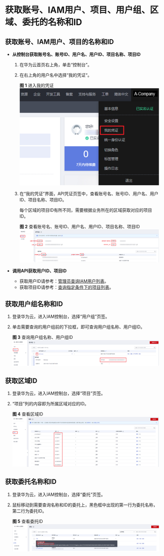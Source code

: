 # 获取账号、IAM用户、项目、用户组、区域、委托的名称和ID<a name="obs_04_0117"></a>

## 获取账号、IAM用户、项目的名称和ID<a name="section13960118204914"></a>

-   **从控制台获取账号名、账号ID、用户名、用户ID、项目名称、项目ID**
    1.  在华为云首页右上角，单击“控制台”。
    2.  在右上角的用户名中选择“我的凭证“。

        **图 1**  进入我的凭证<a name="fig1559592211201"></a>  
        ![](figures/进入我的凭证.png "进入我的凭证")

    3.  在“我的凭证”界面，API凭证页签中，查看账号名、账号ID、用户名、用户ID、项目名称、项目ID。

        每个区域的项目ID有所不同，需要根据业务所在的区域获取对应的项目ID。

        **图 2**  查看账号名、账号ID、用户名、用户ID、项目名称、项目ID<a name="fig17514022183616"></a>  
        ![](figures/查看账号名-账号ID-用户名-用户ID-项目名称-项目ID.png "查看账号名-账号ID-用户名-用户ID-项目名称-项目ID")

-   **调用API获取用户ID、项目ID**
    -   获取用户ID请参考：[管理员查询IAM用户列表](https://support.huaweicloud.com/api-iam/iam_08_0001.html)。
    -   获取项目ID请参考：[查询指定条件下的项目列表](https://support.huaweicloud.com/api-iam/iam_06_0001.html)。

## 获取用户组名称和ID<a name="section11602133544913"></a>

1.  登录华为云，进入IAM控制台，选择“用户组”页签。
2.  单击需要查询的用户组前的下拉框，即可查询用户组名称、用户组ID。

    **图 3**  查询用户组名称、用户组ID<a name="fig1264911578520"></a>  
    ![](figures/查询用户组名称-用户组ID.png "查询用户组名称-用户组ID")

## 获取区域ID<a name="section17602193564913"></a>

1.  登录华为云，进入IAM控制台，选择“项目”页签。
2.  “项目”列的内容即为所属区域对应的ID。

    **图 4**  查看区域ID<a name="fig971171316537"></a>  
    ![](figures/查看区域ID.png "查看区域ID")

## 获取委托名称和ID<a name="section260316359496"></a>

1.  登录华为云，进入IAM控制台，选择“委托”页签。
2.  鼠标移动到需要查询名称和ID的委托上，黑色框中出现的第一行为委托名称，第二行为委托ID。

    **图 5**  查看委托ID<a name="fig1386193419534"></a>  
    ![](figures/查看委托ID.png "查看委托ID")

